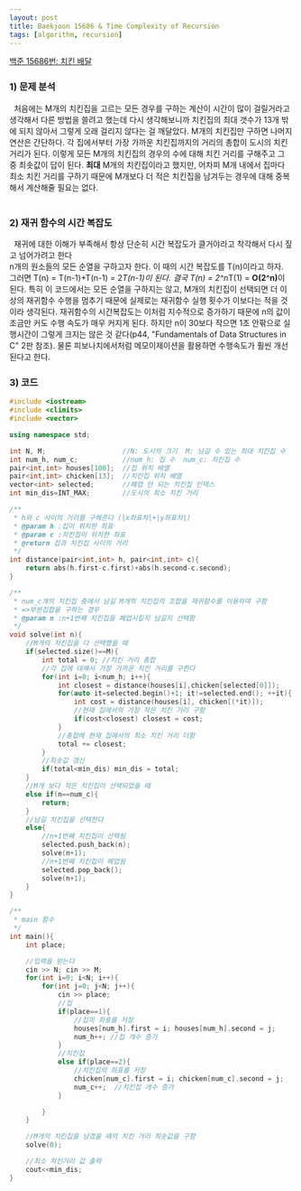 ```yaml
---
layout: post
title: Baekjoon 15686 & Time Complexity of Recursion
tags: [algorithm, recursion]
---
```


[백준 15686번: 치킨 배달](https://www.acmicpc.net/problem/15686)

### 1) 문제 분석<br>
&nbsp;&nbsp;처음에는 M개의 치킨집을 고르는 모든 경우를 구하는 계산이 시간이 많이 걸릴거라고 생각해서 다른 방법을 쓸려고 했는데 다시 생각해보니까
치킨집의 최대 갯수가 13개 밖에 되지 않아서 그렇게 오래 걸리지 않다는 걸 깨달았다. M개의 치킨집만 구하면 나머지 연산은 간단하다. 각 집에서부터 가장 가까운
치킨집까지의 거리의 총합이 도시의 치킨거리가 된다. 이렇게 모든 M개의 치킨집의 경우의 수에 대해 치킨 거리를 구해주고 그 중 최솟값이 답이 된다. 
<b>최대</b> M개의 치킨집이라고 했지만, 어차피 M개 내에서 집마다 최소 치킨 거리를 구하기 때문에 M개보다 더 적은 치킨집을 남겨두는 경우에 대해 중복해서
계산해줄 필요는 없다.<br><br>

### 2) 재귀 함수의 시간 복잡도<br>
&nbsp;&nbsp;재귀에 대한 이해가 부족해서 항상 단순히 시간 복잡도가 클거야라고 착각해서 다시 짚고 넘어가려고 한다<br>
n개의 원소들의 모든 순열을 구하고자 한다. 이 때의 시간 복잡도를 T(n)이라고 하자.<br>
그러면 T(n) = T(n-1)+T(n-1) = 2*T(n-1)이 된다. 결국 T(n) = 2^n*T(1) = <b>O(2^n)</b>이 된다.
특히 이 코드에서는 모든 순열을 구하지는 않고, M개의 치킨집이 선택되면 더 이상의 재귀함수 수행을 멈추기 때문에 실제로는 재귀함수 실행 횟수가 이보다는
적을 것이라 생각된다. 재귀함수의 시간복잡도는 이처럼 지수적으로 증가하기 때문에 n의 값이 조금만 커도 수행 속도가 매우 커지게 된다. 하지만 n이 30보다 작으면
1초 안팎으로 실행시간이 그렇게 크지는 않은 것 같다(p44, "Fundamentals of Data Structures in C" 2판 참조). 
물론 피보나치에서처럼 메모이제이션을 활용하면 수행속도가 훨씬 개선된다고 한다.

### 3) 코드<br>
~~~cpp
#include <iostream>
#include <climits>
#include <vector>

using namespace std;

int N, M;                   //N: 도시의 크기  M: 남길 수 있는 최대 치킨집 수
int num_h, num_c;           //num_h: 집 수  num_c: 치킨집 수
pair<int,int> houses[100];  //집 위치 배열
pair<int,int> chicken[13];  //치킨집 위치 배열
vector<int> selected;       //폐업 안 되는 치킨집 인덱스
int min_dis=INT_MAX;        //도시의 최소 치킨 거리

/**
 * h와 c 사이의 거리를 구해준다 (|x좌표차|+|y좌표차|)
 * @param h :집이 위치한 좌표
 * @param c :치킨집이 위치한 좌표
 * @return 집과 치킨집 사이의 거리
 */
int distance(pair<int,int> h, pair<int,int> c){
    return abs(h.first-c.first)+abs(h.second-c.second);
}

/**
 * num_c개의 치킨집 중에서 남길 M개의 치킨집의 조합을 재귀함수를 이용하여 구함
 * =>부분집합을 구하는 경우
 * @param n :n+1번째 치킨집을 폐업시킬지 남길지 선택함
 */
void solve(int n){
    //M개의 치킨집을 다 선택했을 때
    if(selected.size()==M){
        int total = 0; //치킨 거리 총합
        //각 집에 대해서 가장 가까운 치킨 거리를 구한다
        for(int i=0; i<num_h; i++){
            int closest = distance(houses[i],chicken[selected[0]]);
            for(auto it=selected.begin()+1; it!=selected.end(); ++it){
                int cost = distance(houses[i], chicken[(*it)]);
                //현재 집에서의 가장 작은 치킨 거리 구함
                if(cost<closest) closest = cost;
            }
            //총합에 현재 집에서의 최소 치킨 거리 더함
            total += closest;
        }
        //최솟값 갱신
        if(total<min_dis) min_dis = total;
    }
    //M개 보다 적은 치킨집이 선택되었을 때
    else if(n==num_c){
        return;
    }
    //남길 치킨집을 선택한다
    else{
        //n+1번째 치킨집이 선택됨
        selected.push_back(n);
        solve(n+1);
        //n+1번째 치킨집이 폐업됨
        selected.pop_back();
        solve(n+1);
    }
}

/**
 * main 함수
 */
int main(){
    int place;

    //입력을 받는다
    cin >> N; cin >> M;
    for(int i=0; i<N; i++){
        for(int j=0; j<N; j++){
            cin >> place;
            //집
            if(place==1){
                //집의 좌표를 저장
                houses[num_h].first = i; houses[num_h].second = j;
                num_h++; //집 개수 증가
            }
            //치킨집
            else if(place==2){
                //치킨집의 좌표를 저장
                chicken[num_c].first = i; chicken[num_c].second = j;
                num_c++;  //치킨집 개수 증가
            }

        }
    }

    //M개의 치킨집을 남겼을 때의 치킨 거리 최솟값을 구함
    solve(0);

    //최소 치킨거리 값 출력
    cout<<min_dis;
}
~~~

